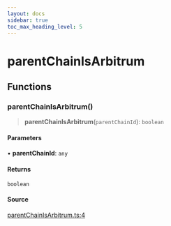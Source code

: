 ```yaml
---
layout: docs
sidebar: true
toc_max_heading_level: 5
---
```


# parentChainIsArbitrum

## Functions

### parentChainIsArbitrum()

> **parentChainIsArbitrum**(`parentChainId`): `boolean`

#### Parameters

• **parentChainId**: `any`

#### Returns

`boolean`

#### Source

[parentChainIsArbitrum.ts:4](https://github.com/offchainlabs/arbitrum-orbit-sdk/blob/fa20b8d23170b5196c4c9cdb5fc2dfefa349f1c8/src/parentChainIsArbitrum.ts#L4)
